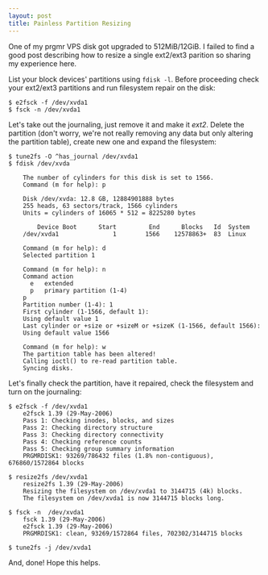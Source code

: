 ```yaml
---
layout: post
title: Painless Partition Resizing
---
```


One of my prgmr VPS disk got upgraded to 512MiB/12GiB. I failed to find a good
post describing how to resize a single ext2/ext3 parition so sharing my
experience here.

List your block devices' partitions using  `fdisk -l`. Before proceeding check
your ext2/ext3 partitions and run filesystem repair on the disk:

    $ e2fsck -f /dev/xvda1
    $ fsck -n /dev/xvda1

Let's take out the journaling, just remove it and make it _ext2_. Delete the
partition (don't worry, we're not really removing any data but only altering the
partition table), create new one and expand the filesystem:

    $ tune2fs -O ^has_journal /dev/xvda1
    $ fdisk /dev/xvda

        The number of cylinders for this disk is set to 1566.
        Command (m for help): p

        Disk /dev/xvda: 12.8 GB, 12884901888 bytes
        255 heads, 63 sectors/track, 1566 cylinders
        Units = cylinders of 16065 * 512 = 8225280 bytes

            Device Boot      Start         End      Blocks   Id  System
        /dev/xvda1               1        1566    12578863+  83  Linux

        Command (m for help): d
        Selected partition 1

        Command (m for help): n
        Command action
          e   extended
          p   primary partition (1-4)
        p
        Partition number (1-4): 1
        First cylinder (1-1566, default 1):
        Using default value 1
        Last cylinder or +size or +sizeM or +sizeK (1-1566, default 1566):
        Using default value 1566

        Command (m for help): w
        The partition table has been altered!
        Calling ioctl() to re-read partition table.
        Syncing disks.

Let's finally check the partition, have it repaired, check the filesystem and
turn on the journaling:

    $ e2fsck -f /dev/xvda1
        e2fsck 1.39 (29-May-2006)
        Pass 1: Checking inodes, blocks, and sizes
        Pass 2: Checking directory structure
        Pass 3: Checking directory connectivity
        Pass 4: Checking reference counts
        Pass 5: Checking group summary information
        PRGMRDISK1: 93269/786432 files (1.8% non-contiguous), 676860/1572864 blocks

    $ resize2fs /dev/xvda1
        resize2fs 1.39 (29-May-2006)
        Resizing the filesystem on /dev/xvda1 to 3144715 (4k) blocks.
        The filesystem on /dev/xvda1 is now 3144715 blocks long.

    $ fsck -n  /dev/xvda1
        fsck 1.39 (29-May-2006)
        e2fsck 1.39 (29-May-2006)
        PRGMRDISK1: clean, 93269/1572864 files, 702302/3144715 blocks

    $ tune2fs -j /dev/xvda1

And, done! Hope this helps.
